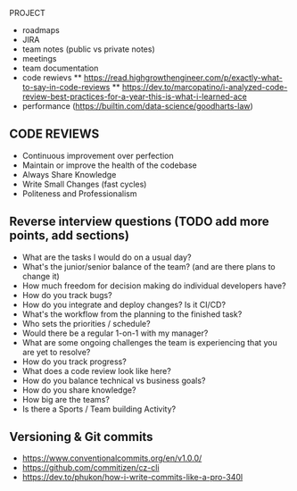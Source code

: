PROJECT
- roadmaps
- JIRA
- team notes (public vs private notes)
- meetings
- team documentation
- code rewievs
  ** https://read.highgrowthengineer.com/p/exactly-what-to-say-in-code-reviews
  ** https://dev.to/marcopatino/i-analyzed-code-review-best-practices-for-a-year-this-is-what-i-learned-ace
- performance (https://builtin.com/data-science/goodharts-law)


## CODE REVIEWS

* Continuous improvement over perfection
* Maintain or improve the health of the codebase
* Always Share Knowledge
* Write Small Changes (fast cycles)
* Politeness and Professionalism


## Reverse interview questions (TODO add more points, add sections)

* What are the tasks I would do on a usual day?
* What's the junior/senior balance of the team? (and are there plans to change it)
* How much freedom for decision making do individual developers have?
* How do you track bugs?
* How do you integrate and deploy changes? Is it CI/CD?
* What's the workflow from the planning to the finished task?
* Who sets the priorities / schedule?
* Would there be a regular 1-on-1 with my manager?
* What are some ongoing challenges the team is experiencing that you are yet to resolve?
* How do you track progress?
* What does a code review look like here?
* How do you balance technical vs business goals?
* How do you share knowledge?
* How big are the teams?
* Is there a Sports / Team building Activity?


## Versioning & Git commits

* https://www.conventionalcommits.org/en/v1.0.0/
* https://github.com/commitizen/cz-cli
* https://dev.to/phukon/how-i-write-commits-like-a-pro-340l
